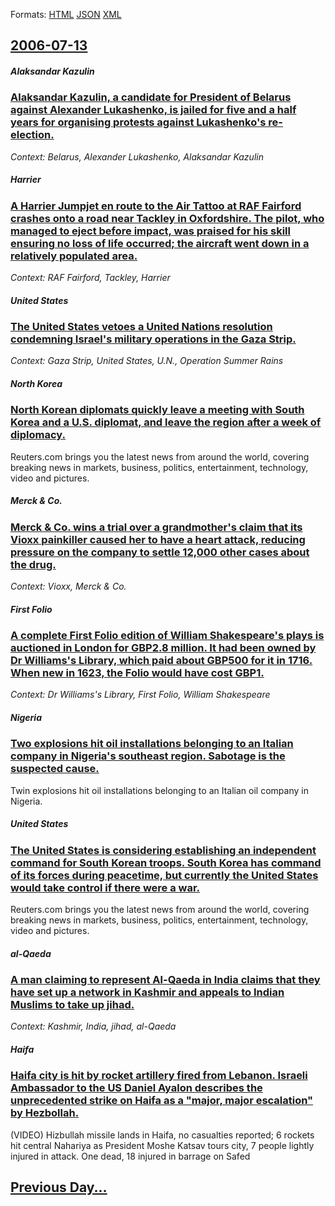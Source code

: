
Formats: [HTML](2006/07/13/index.html)  [JSON](2006/07/13/index.json)  [XML](2006/07/13/index.xml)  

## [2006-07-13](/news/2006/07/13/index.md)

##### Alaksandar Kazulin
### [ Alaksandar Kazulin, a candidate for President of Belarus against Alexander Lukashenko, is jailed for five and a half years for organising protests against Lukashenko's re-election. ](/news/2006/07/13/alaksandar-kazulin-a-candidate-for-president-of-belarus-against-alexander-lukashenko-is-jailed-for-five-and-a-half-years-for-organising-p.md)
_Context: Belarus, Alexander Lukashenko, Alaksandar Kazulin_

##### Harrier
### [ A Harrier Jumpjet en route to the Air Tattoo at RAF Fairford crashes onto a road near Tackley in Oxfordshire. The pilot, who managed to eject before impact, was praised for his skill ensuring no loss of life occurred; the aircraft went down in a relatively populated area. ](/news/2006/07/13/a-harrier-jumpjet-en-route-to-the-air-tattoo-at-raf-fairford-crashes-onto-a-road-near-tackley-in-oxfordshire-the-pilot-who-managed-to-eje.md)
_Context: RAF Fairford, Tackley, Harrier_

##### United States
### [ The United States vetoes a United Nations resolution condemning Israel's military operations in the Gaza Strip. ](/news/2006/07/13/the-united-states-vetoes-a-united-nations-resolution-condemning-israel-s-military-operations-in-the-gaza-strip.md)
_Context: Gaza Strip, United States, U.N., Operation Summer Rains_

##### North Korea
### [ North Korean diplomats quickly leave a meeting with South Korea and a U.S. diplomat, and leave the region after a week of diplomacy. ](/news/2006/07/13/north-korean-diplomats-quickly-leave-a-meeting-with-south-korea-and-a-u-s-diplomat-and-leave-the-region-after-a-week-of-diplomacy.md)
Reuters.com brings you the latest news from around the world, covering breaking news in markets, business, politics, entertainment, technology, video and pictures.

##### Merck & Co.
### [ Merck & Co. wins a trial over a grandmother's claim that its Vioxx painkiller caused her to have a heart attack, reducing pressure on the company to settle 12,000 other cases about the drug. ](/news/2006/07/13/merck-co-wins-a-trial-over-a-grandmother-s-claim-that-its-vioxx-painkiller-caused-her-to-have-a-heart-attack-reducing-pressure-on-the-c.md)
_Context: Vioxx, Merck & Co._

##### First Folio
### [ A complete First Folio edition of William Shakespeare's plays is auctioned in London for GBP2.8 million. It had been owned by Dr Williams's Library, which paid about GBP500 for it in 1716. When new in 1623, the Folio would have cost GBP1. ](/news/2006/07/13/a-complete-first-folio-edition-of-william-shakespeare-s-plays-is-auctioned-in-london-for-gbp2-8-million-it-had-been-owned-by-dr-williams-s.md)
_Context: Dr Williams's Library, First Folio, William Shakespeare_

##### Nigeria
### [ Two explosions hit oil installations belonging to an Italian company in Nigeria's southeast region. Sabotage is the suspected cause. ](/news/2006/07/13/two-explosions-hit-oil-installations-belonging-to-an-italian-company-in-nigeria-s-southeast-region-sabotage-is-the-suspected-cause.md)
Twin explosions hit oil installations belonging to an Italian oil company in Nigeria.

##### United States
### [ The United States is considering establishing an independent command for South Korean troops. South Korea has command of its forces during peacetime, but currently the United States would take control if there were a war. ](/news/2006/07/13/the-united-states-is-considering-establishing-an-independent-command-for-south-korean-troops-south-korea-has-command-of-its-forces-during.md)
Reuters.com brings you the latest news from around the world, covering breaking news in markets, business, politics, entertainment, technology, video and pictures.

##### al-Qaeda
### [ A man claiming to represent Al-Qaeda in India claims that they have set up a network in Kashmir and appeals to Indian Muslims to take up jihad. ](/news/2006/07/13/a-man-claiming-to-represent-al-qaeda-in-india-claims-that-they-have-set-up-a-network-in-kashmir-and-appeals-to-indian-muslims-to-take-up-ji.md)
_Context: Kashmir, India, jihad, al-Qaeda_

##### Haifa
### [ Haifa city is hit by rocket artillery fired from Lebanon. Israeli Ambassador to the US Daniel Ayalon describes the unprecedented strike on Haifa as a "major, major escalation" by Hezbollah. ](/news/2006/07/13/haifa-city-is-hit-by-rocket-artillery-fired-from-lebanon-israeli-ambassador-to-the-us-daniel-ayalon-describes-the-unprecedented-strike-on.md)
(VIDEO) Hizbullah missile lands in Haifa, no casualties reported; 6 rockets hit central Nahariya as President Moshe Katsav tours city, 7 people lightly injured in attack. One dead, 18 injured in barrage on Safed

## [Previous Day...](/news/2006/07/12/index.md)

